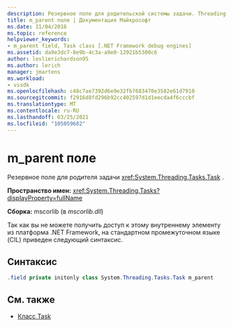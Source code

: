 ```yaml
---
description: Резервное поле для родительской системы задачи. Threading. Tasks. Task.
title: m_parent поле | Документация Майкрософт
ms.date: 11/04/2016
ms.topic: reference
helpviewer_keywords:
- m_parent field, Task class [.NET Framework debug engines]
ms.assetid: da9e3dc7-8e9b-4c3a-a9e0-12921b5300c6
author: leslierichardson95
ms.author: lerich
manager: jmartens
ms.workload:
- vssdk
ms.openlocfilehash: c48c7ae7392d6e9e32fb7683470e3582e61d7910
ms.sourcegitcommit: f2916d8fd296b92cc402597d1d1eecda4f6cccbf
ms.translationtype: MT
ms.contentlocale: ru-RU
ms.lasthandoff: 03/25/2021
ms.locfileid: "105059682"
---
```

# <a name="m_parent-field"></a>m_parent поле

Резервное поле для родителя задачи <xref:System.Threading.Tasks.Task> .

**Пространство имен:** <xref:System.Threading.Tasks?displayProperty=fullName>

**Сборка:** mscorlib (в *mscorlib.dll*)

Так как вы не можете получить доступ к этому внутреннему элементу из платформа .NET Framework, на стандартном промежуточном языке (CIL) приведен следующий синтаксис.

## <a name="syntax"></a>Синтаксис

```csharp
.field private initonly class System.Threading.Tasks.Task m_parent
```

## <a name="see-also"></a>См. также

- [Класс Task](../../extensibility/debugger/task-class-internal-members.md)
